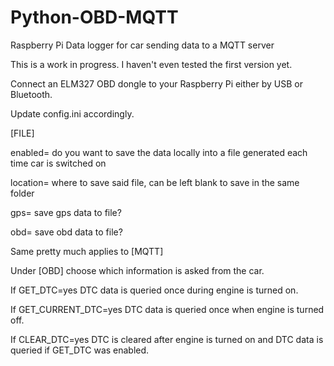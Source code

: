 # Python-OBD-MQTT
Raspberry Pi Data logger for car sending data to a MQTT server

This is a work in progress. I haven't even tested the first version yet.

Connect an ELM327 OBD dongle to your Raspberry Pi either by USB or Bluetooth.

Update config.ini accordingly.

[FILE]

enabled= do you want to save the data locally into a file generated each time car is switched on

location= where to save said file, can be left blank to save in the same folder

gps= save gps data to file?

obd= save obd data to file?

Same pretty much applies to [MQTT]


Under [OBD] choose which information is asked from the car.

If GET_DTC=yes DTC data is queried once during engine is turned on.

If GET_CURRENT_DTC=yes DTC data is queried once when engine is turned off.

If CLEAR_DTC=yes DTC is cleared after engine is turned on and DTC data is queried if GET_DTC was enabled.
